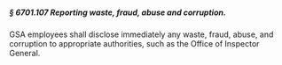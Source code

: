 ##### § 6701.107 Reporting waste, fraud, abuse and corruption. #####

GSA employees shall disclose immediately any waste, fraud, abuse, and corruption to appropriate authorities, such as the Office of Inspector General.